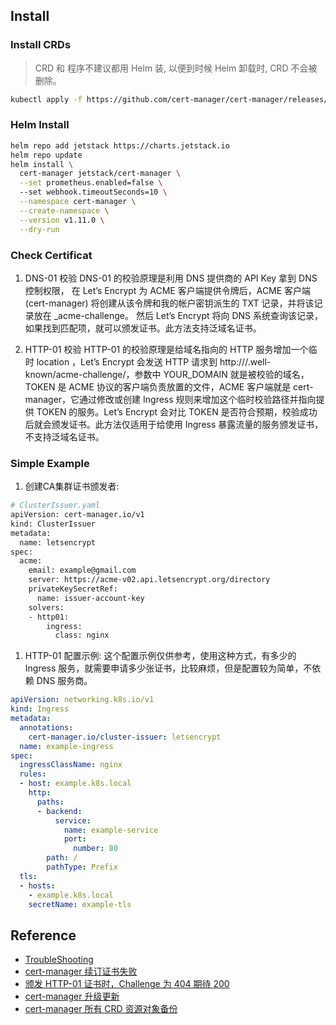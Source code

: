 ## Install

### Install CRDs

> CRD 和 程序不建议都用 Helm 装, 以便到时候 Helm 卸载时, CRD 不会被删除。

```sh
kubectl apply -f https://github.com/cert-manager/cert-manager/releases/download/v1.11.0/cert-manager.yaml
```

### Helm Install

```sh
helm repo add jetstack https://charts.jetstack.io
helm repo update
helm install \
  cert-manager jetstack/cert-manager \
  --set prometheus.enabled=false \ 
  --set webhook.timeoutSeconds=10 \
  --namespace cert-manager \
  --create-namespace \
  --version v1.11.0 \
  --dry-run
```

### Check Certificat

1. DNS-01 校验
DNS-01 的校验原理是利用 DNS 提供商的 API Key 拿到 DNS 控制权限， 在 Let’s Encrypt 为 ACME 客户端提供令牌后，ACME 客户端 (cert-manager) 将创建从该令牌和我的帐户密钥派生的 TXT 记录，并将该记录放在 _acme-challenge。 然后 Let’s Encrypt 将向 DNS 系统查询该记录，如果找到匹配项，就可以颁发证书。此方法支持泛域名证书。

2. HTTP-01 校验
HTTP-01 的校验原理是给域名指向的 HTTP 服务增加一个临时 location ，Let’s Encrypt 会发送 HTTP 请求到 http:///.well-known/acme-challenge/，参数中 YOUR_DOMAIN 就是被校验的域名，TOKEN 是 ACME 协议的客户端负责放置的文件，ACME 客户端就是 cert-manager，它通过修改或创建 Ingress 规则来增加这个临时校验路径并指向提供 TOKEN 的服务。Let’s Encrypt 会对比 TOKEN 是否符合预期，校验成功后就会颁发证书。此方法仅适用于给使用 Ingress 暴露流量的服务颁发证书，不支持泛域名证书。

### Simple Example

1. 创建CA集群证书颁发者:

```sh
# ClusterIssuer.yaml
apiVersion: cert-manager.io/v1
kind: ClusterIssuer
metadata:
  name: letsencrypt
spec:
  acme:
    email: example@gmail.com
    server: https://acme-v02.api.letsencrypt.org/directory
    privateKeySecretRef:
      name: issuer-account-key
    solvers:
    - http01:
        ingress:
          class: nginx
```

1. HTTP-01 配置示例:
这个配置示例仅供参考，使用这种方式，有多少的 Ingress 服务，就需要申请多少张证书，比较麻烦，但是配置较为简单，不依赖 DNS 服务商。

```yaml
apiVersion: networking.k8s.io/v1
kind: Ingress
metadata:
  annotations:
    cert-manager.io/cluster-issuer: letsencrypt
  name: example-ingress
spec:
  ingressClassName: nginx
  rules:
  - host: example.k8s.local
    http:
      paths:
      - backend:
          service:
            name: example-service
            port:
              number: 80
        path: /
        pathType: Prefix
  tls:
  - hosts:
    - example.k8s.local
    secretName: example-tls
```

## Reference

- [TroubleShooting](https://cert-manager.io/docs/troubleshooting/acme/)
- [cert-manager 续订证书失败](https://github.com/cert-manager/cert-manager/issues/3896)
- [颁发 HTTP-01 证书时，Challenge 为 404 期待 200](https://github.com/cert-manager/cert-manager/issues/2517)
- [cert-manager 升级更新](https://cert-manager.io/docs/installation/upgrade/)
- [cert-manager 所有 CRD 资源对象备份](https://cert-manager.io/docs/devops-tips/backup/)